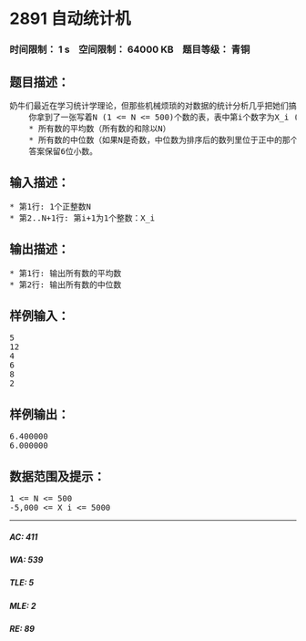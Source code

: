 # 2891 自动统计机   
### 时间限制： 1 s&nbsp;&nbsp;&nbsp;&nbsp;空间限制： 64000 KB&nbsp;&nbsp;&nbsp;&nbsp;题目等级： 青铜  
## 题目描述：  

<pre>
奶牛们最近在学习统计学理论，但那些机械烦琐的对数据的统计分析几乎把她们搞疯了。于是奶牛们找到了你，希望你能帮帮她们。
    你拿到了一张写着N (1 <= N <= 500)个数的表，表中第i个数字为X_i (-5,000 <= X_i <= 5000)，你的任务是计算如下两个值：
    * 所有数的平均数（所有数的和除以N）
    * 所有数的中位数（如果N是奇数，中位数为排序后的数列里位于正中的那个；如果N是偶数，中位数是排序后的数列位于正中的两个数的平均数）
    答案保留6位小数。
</pre>
  
  
## 输入描述：  

<pre>
* 第1行: 1个正整数N
* 第2..N+1行: 第i+1为1个整数：X_i
</pre>
  
  
## 输出描述：  

<pre>
* 第1行: 输出所有数的平均数
* 第2行: 输出所有数的中位数
</pre>
  
  
## 样例输入：  

<pre>
5
12
4
6
8
2
</pre>
  
  
## 样例输出：  

<pre>
6.400000
6.000000
</pre>
  
  
## 数据范围及提示：  

<pre>
1 <= N <= 500
-5,000 <= X_i <= 5000
</pre>
  
  
***  

##### AC: 411  
##### WA: 539  
##### TLE: 5  
##### MLE: 2  
##### RE: 89  
